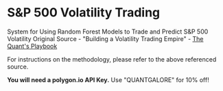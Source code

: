 # S&P 500 Volatility Trading
System for Using Random Forest Models to Trade and Predict S&amp;P 500 Volatility
Original Source - "Building a Volatility Trading Empire" - [The Quant's Playbook](https://quantgalore.substack.com/)

For instructions on the methodology, please refer to the above referenced source.

**You will need a polygon.io API Key.** Use "QUANTGALORE" for 10% off!

